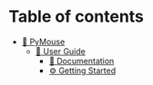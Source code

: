 # Table of contents

* [🤖 PyMouse](README.md)
  * [👮 User Guide](pymouse/user-guide/README.md)
    * [📖 Documentation](pymouse/user-guide/documentation.md)
    * [⚙️ Getting Started](pymouse/user-guide/getting-started.md)
